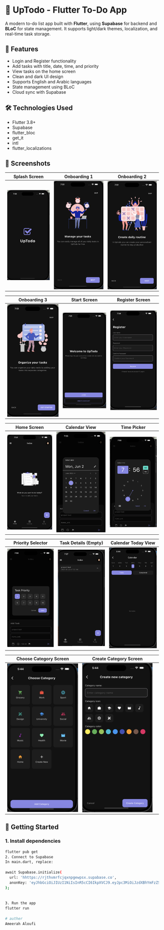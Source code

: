 # 📝 UpTodo - Flutter To-Do App

A modern to-do list app built with **Flutter**, using **Supabase** for backend and **BLoC** for state management. It supports light/dark themes, localization, and real-time task storage.

## 🚀 Features

- Login and Register functionality
- Add tasks with title, date, time, and priority
- View tasks on the home screen
- Clean and dark UI design
- Supports English and Arabic languages
- State management using BLoC
- Cloud sync with Supabase

## 🛠️ Technologies Used

- Flutter 3.8+
- Supabase
- flutter_bloc
- get_it
- intl
- flutter_localizations


## 📸 Screenshots

| Splash Screen           | Onboarding 1           | Onboarding 2           |
|------------------------|------------------------|------------------------|
| ![](assets/images/screenshot1.png) | ![](assets/images/screenshot2.png) | ![](assets/images/screenshot3.png) |

| Onboarding 3           | Start Screen           | Register Screen        |
|------------------------|------------------------|------------------------|
| ![](assets/images/screenshot4.png) | ![](assets/images/screenshot5.png) | ![](assets/images/screenshot6.png) |

| Home Screen            | Calendar View          | Time Picker            |
|------------------------|------------------------|------------------------|
| ![](assets/images/screenshot7.png) | ![](assets/images/screenshot8.png) | ![](assets/images/screenshot9.png) |

| Priority Selector      | Task Details (Empty)   | Calendar Today View    |
|------------------------|------------------------|------------------------|
| ![](assets/images/screenshot10.png) | ![](assets/images/screenshot11.png) | ![](assets/images/screenshot12.png) |

| Choose Category Screen | Create Category Screen |                          |
|------------------------|------------------------|--------------------------|
| ![](assets/images/screenshot13.png) | ![](assets/images/screenshot14.png) |                          |


## 🧾 Getting Started

### 1. Install dependencies

```bash
flutter pub get
2. Connect to Supabase
In main.dart, replace:

await Supabase.initialize(
  url: 'hhttps://rjthvmrfcjqxnpgewpsx.supabase.co',
  anonKey: 'eyJhbGciOiJIUzI1NiIsInR5cCI6IkpXVCJ9.eyJpc3MiOiJzdXBhYmFzZSIsInJlZiI6InJqdGh2bXJmY2pxeG5wZ2V3cHN4Iiwicm9sZSI6ImFub24iLCJpYXQiOjE3NDg4MzI1NTEsImV4cCI6MjA2NDQwODU1MX0.g3-F17TMaYo_2rqI7bFXyymOI6kBm_mDMgZ1GLFM3N8',
);


3. Run the app
flutter run

# auther
Ameerah Aloufi